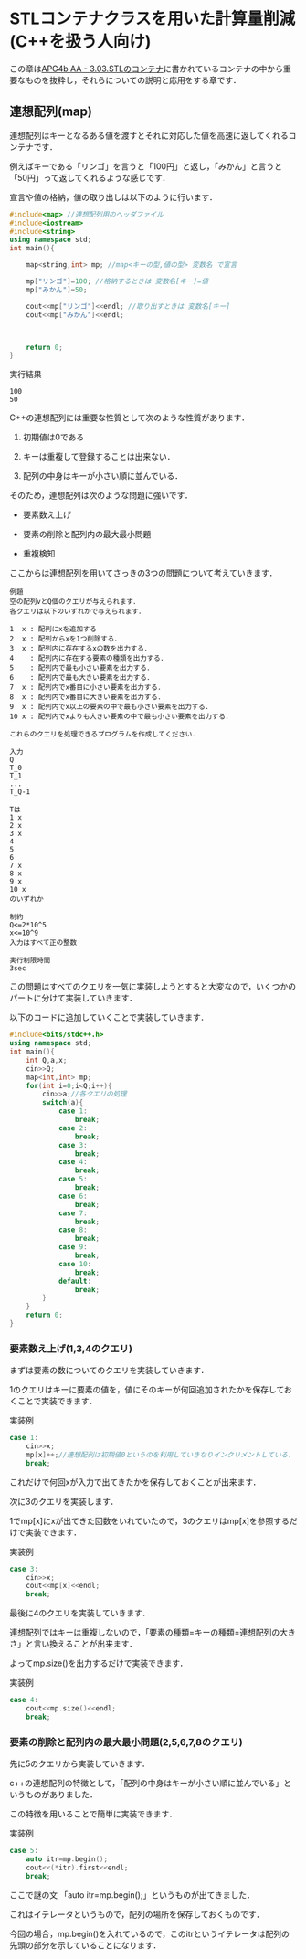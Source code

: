 # STLコンテナクラスを用いた計算量削減(C++を扱う人向け)

この章は[APG4b AA - 3.03.STLのコンテナ](https://atcoder.jp/contests/apg4b/tasks/APG4b_aa)に書かれているコンテナの中から重要なものを抜粋し，それらについての説明と応用をする章です．

## 連想配列(map)

連想配列はキーとなるある値を渡すとそれに対応した値を高速に返してくれるコンテナです．

例えばキーである「リンゴ」を言うと「100円」と返し，「みかん」と言うと「50円」って返してくれるような感じです．

宣言や値の格納，値の取り出しは以下のように行います．

```cpp
#include<map> //連想配列用のヘッダファイル
#include<iostream>
#include<string>
using namespace std;
int main(){

    map<string,int> mp; //map<キーの型,値の型> 変数名 で宣言

    mp["リンゴ"]=100; //格納するときは 変数名[キー]=値
    mp["みかん"]=50;

    cout<<mp["リンゴ"]<<endl; //取り出すときは 変数名[キー]
    cout<<mp["みかん"]<<endl;



    return 0;
}
```

実行結果
```
100
50
```

C++の連想配列には重要な性質として次のような性質があります．

1. 初期値は0である

2. キーは重複して登録することは出来ない．

3. 配列の中身はキーが小さい順に並んでいる．

そのため，連想配列は次のような問題に強いです．

- 要素数え上げ

- 要素の削除と配列内の最大最小問題

- 重複検知

ここからは連想配列を用いてさっきの3つの問題について考えていきます． 

```
例題
空の配列vとQ個のクエリが与えられます．
各クエリは以下のいずれかで与えられます．

1  x : 配列にxを追加する
2  x : 配列からxを1つ削除する．
3  x : 配列内に存在するxの数を出力する．
4    : 配列内に存在する要素の種類を出力する．
5    : 配列内で最も小さい要素を出力する．
6    : 配列内で最も大きい要素を出力する．
7  x : 配列内でx番目に小さい要素を出力する．
8  x : 配列内でx番目に大きい要素を出力する．
9  x : 配列内でx以上の要素の中で最も小さい要素を出力する．
10 x : 配列内でxよりも大きい要素の中で最も小さい要素を出力する．

これらのクエリを処理できるプログラムを作成してください．

入力
Q
T_0
T_1
...
T_Q-1

Tは
1 x
2 x
3 x
4
5
6
7 x
8 x
9 x
10 x
のいずれか

制約
Q<=2*10^5
x<=10^9
入力はすべて正の整数

実行制限時間
3sec
```

この問題はすべてのクエリを一気に実装しようとすると大変なので，いくつかのパートに分けて実装していきます．

以下のコードに追加していくことで実装していきます．

```cpp
#include<bits/stdc++.h>
using namespace std;
int main(){
    int Q,a,x;
    cin>>Q;
    map<int,int> mp;
    for(int i=0;i<Q;i++){
        cin>>a;//各クエリの処理
        switch(a){
            case 1:
                break;
            case 2:
                break;
            case 3:
                break;
            case 4:
                break;
            case 5:
                break;
            case 6:
                break;
            case 7:
                break;
            case 8:
                break;
            case 9:
                break;
            case 10:
                break;
            default:
                break;
        }
    }
    return 0;
}
```

### 要素数え上げ(1,3,4のクエリ)

まずは要素の数についてのクエリを実装していきます．

1のクエリはキーに要素の値を，値にそのキーが何回追加されたかを保存しておくことで実装できます．

実装例

```cpp
case 1:
    cin>>x;
    mp[x]++;//連想配列は初期値0というのを利用していきなりインクリメントしている．
    break;
```

これだけで何回xが入力で出てきたかを保存しておくことが出来ます．

次に3のクエリを実装します．

1でmp[x]にxが出てきた回数をいれていたので，3のクエリはmp[x]を参照するだけで実装できます．

実装例

```cpp
case 3:
    cin>>x;
    cout<<mp[x]<<endl; 
    break;
```

最後に4のクエリを実装していきます．

連想配列ではキーは重複しないので，「要素の種類=キーの種類=連想配列の大きさ」と言い換えることが出来ます．

よってmp.size()を出力するだけで実装できます．

実装例
```cpp
case 4:
    cout<<mp.size()<<endl;
    break;
```

### 要素の削除と配列内の最大最小問題(2,5,6,7,8のクエリ)

先に5のクエリから実装していきます．

c++の連想配列の特徴として，「配列の中身はキーが小さい順に並んでいる」というものがありました．

この特徴を用いることで簡単に実装できます．

実装例

```cpp
case 5:
    auto itr=mp.begin();
    cout<<(*itr).first<<endl;
    break;
```

ここで謎の文 「auto itr=mp.begin();」というものが出てきました．

これはイテレータというもので，配列の場所を保存しておくものです．

今回の場合，mp.begin()を入れているので，このitrというイテレータは配列の先頭の部分を示していることになります．